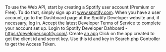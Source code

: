 To use the Web API, start by creating a Spotify user account (Premium or Free).
To do that, simply sign up at www.spotify.com.
When you have a user account, go to the Dashboard page at the Spotify Developer website and, if necessary, log in.
Accept the latest Developer Terms of Service to complete your account set up.
Login to Spotify Developer Dahboard - <a target="_blank" href="https://developer.spotify.com/">https://developer.spotify.com/</a>.
 Create <a target="_blank" href="https://developer.spotify.com/documentation/general/guides/authorization/app-settings/">an app</a>
 Click on the app created to get the client id and secret key.
 Use this id and key in Search.php Controller to get the Access Token.
